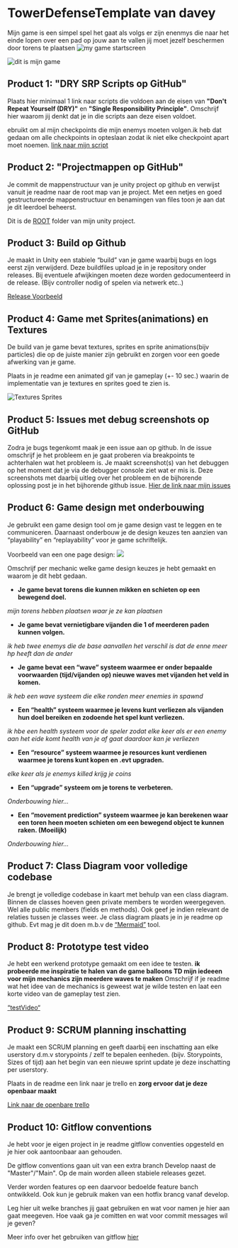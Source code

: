 # TowerDefenseTemplate van davey 


Mijn game is een simpel spel het gaat als volgs er zijn enenmys die naar het einde lopen over een pad op jouw aan te vallen jij moet jezelf beschermen door torens te plaatsen 
![my game startscreen](/readmeVisuals/StartschermScreenshot.PNG)

![dit is mijn game](/readmeVisuals/GameplayScreenshot.PNG)


## Product 1: "DRY SRP Scripts op GitHub"

Plaats hier minimaal 1 link naar scripts die voldoen aan de eisen van **"Don't Repeat Yourself (DRY)"** en **"Single Responsibility Principle"**.
Omschrijf hier waarom jij denkt dat je in die scripts aan deze eisen voldoet.

ebruikt om al mijn checkpoints die mijn enemys moeten volgen.ik heb dat gedaan om alle checkpoints in opteslaan zodat ik niet elke checkpoint apart moet noemen.
[link naar mijn script](/myTowerdefense/Assets/Scripts/Enemy/Path.cs)


## Product 2: "Projectmappen op GitHub"

Je commit de mappenstructuur van je unity project op github en verwijst vanuit je readme naar de root map van je project. Met een netjes en goed gestructureerde mappenstructuur en benamingen van files toon je aan dat je dit leerdoel beheerst. 

Dit is de [ROOT](/myTowerdefense/Assets/) folder van mijn unity project.


## Product 3: Build op Github

Je maakt in Unity een stabiele “build” van je game waarbij bugs en logs eerst zijn verwijderd. Deze buildfiles upload je in je repository onder releases.  Bij eventuele afwijkingen moeten deze worden gedocumenteerd in de release. (Bijv controller nodig of spelen via netwerk etc..) 

[Release Voorbeeld](https://github.com/daveyvandijk/TowerDefenseTemplate/releases)

## Product 4: Game met Sprites(animations) en Textures 

De build van je game bevat textures, sprites en sprite animations(bijv particles) die op de juiste manier zijn gebruikt en zorgen voor een goede afwerking van je game.  

Plaats in je readme een animated gif van je gameplay (+- 10 sec.) waarin de implementatie van je textures en sprites goed te zien is.

![Textures Sprites](readmeVisuals/texturesSprites.gif)

## Product 5: Issues met debug screenshots op GitHub 

Zodra je bugs tegenkomt maak je een issue aan op github. In de issue omschrijf je het probleem en je gaat proberen via breakpoints te achterhalen wat het probleem is. Je maakt screenshot(s) van het debuggen op het moment dat je via de debugger console ziet wat er mis is. Deze screenshots met daarbij uitleg over het probleem en de bijhorende oplossing post je in het bijhorende github issue. 
[Hier de link naar mijn issues](https://github.com/erwinhenraat/TowerDefenseTemplate/issues/)

## Product 6: Game design met onderbouwing 

Je gebruikt een game design tool om je game design vast te leggen en te communiceren. Daarnaast onderbouw je de design keuzes ten aanzien van “playability” en “replayability” voor je game schriftelijk. 

Voorbeeld van een one page design:
![](/readmeVisuals/BO-onepage.PNG)

Omschrijf per mechanic welke game design keuzes je hebt gemaakt en waarom je dit hebt gedaan.

*  **Je game bevat torens die kunnen mikken en schieten op een bewegend doel.** 

*mijn torens hebben plaatsen waar je ze kan plaatsen*

*  **Je game bevat vernietigbare vijanden die 1 of meerderen paden kunnen volgen.**  

*ik heb twee enemys die de base aanvallen het verschil is dat de enne meer hp heeft dan de ander*

*  **Je game bevat een “wave” systeem waarmee er onder bepaalde voorwaarden (tijd/vijanden op) nieuwe waves met vijanden het veld in komen.**

*ik heb een wave systeem die elke ronden meer enemies in spawnd*

*  **Een “health” systeem waarmee je levens kunt verliezen als vijanden hun doel bereiken en zodoende het spel kunt verliezen.** 

*ik hbe een health systeem voor de speler zodat elke keer als er een enemy aan het eide komt health van je af gaat daardoor kan je verliezen*

*  **Een “resource” systeem waarmee je resources kunt verdienen waarmee je torens kunt kopen en .evt upgraden.**

*elke keer als je enemys killed krijg je coins*

*  **Een “upgrade” systeem om je torens te verbeteren.**

*Onderbouwing hier...*

*  **Een “movement prediction” systeem waarmee je kan berekenen waar een toren heen moeten schieten om een bewegend object te kunnen raken. (Moeilijk)**

*Onderbouwing hier...*

## Product 7: Class Diagram voor volledige codebase 

Je brengt je volledige codebase in kaart met behulp van een class diagram. Binnen de classes hoeven geen private members te worden weergegeven. Wel alle public members (fields en methods). Ook geef je indien relevant de relaties tussen je classes weer. Je class diagram plaats je in je readme op github. Evt mag je dit doen m.b.v de [“Mermaid”](https://miro.com/app/board/uXjVNbKDCwI=/) tool.


## Product 8: Prototype test video
Je hebt een werkend prototype gemaakt om een idee te testen.
**ik probeerde me inspiratie te halen van de game balloons TD mijn iedeeen voor mijn mechanics zijn meerdere waves te maken**
Omschrijf if je readme wat het idee van de mechanics is geweest wat je wilde testen en laat een korte video van de gameplay test zien. 

[“testVideo“](/readmeVisuals/myTowerdefense%20-%20startscreen%20-%20Windows,%20Mac,%20Linux%20-%20Unity%202021.3.18f1%20Personal%20_DX11_%202023-10-31%2023-31-09.mp4)

## Product 9: SCRUM planning inschatting 

Je maakt een SCRUM planning en geeft daarbij een inschatting aan elke userstory d.m.v storypoints / zelf te bepalen eenheden. (bijv. Storypoints, Sizes of tijd) aan het begin van een nieuwe sprint update je deze inschatting per userstory. 

Plaats in de readme een link naar je trello en **zorg ervoor dat je deze openbaar maakt**

[Link naar de openbare trello](https://trello.com/b/Q0DNwVbw/towerdefence)

## Product 10: Gitflow conventions

Je hebt voor je eigen project in je readme gitflow conventies opgesteld en je hier ook aantoonbaar aan gehouden. 

De gitflow conventions gaan uit van een extra branch Develop naast de "Master"/"Main". Op de main worden alleen stabiele releases gezet.

Verder worden features op een daarvoor bedoelde feature banch ontwikkeld. Ook kun je gebruik maken van een hotfix brancg vanaf develop.

Leg hier uit welke branches jij gaat gebruiken en wat voor namen je hier aan gaat meegeven. Hoe vaak ga je comitten en wat voor commit messages wil je geven?

Meer info over het gebruiken van gitflow [hier](https://www.atlassian.com/git/tutorials/comparing-workflows/gitflow-workflow)

